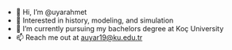 - 👋 Hi, I’m @uyarahmet
- 👀 Interested in history, modeling, and simulation
- 🌱 I’m currently pursuing my bachelors degree at Koç University
- 📫 Reach me out at auyar19@ku.edu.tr
